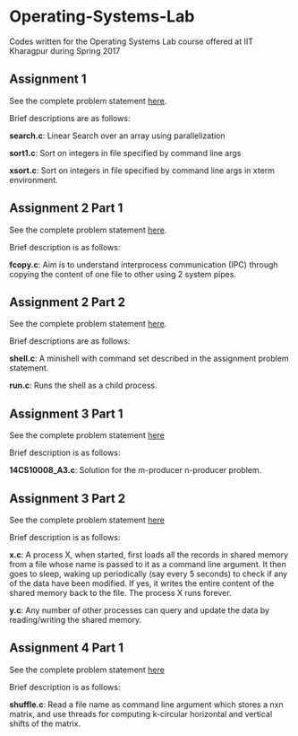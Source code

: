 # Operating-Systems-Lab
Codes written for the Operating Systems Lab course offered at IIT Kharagpur during Spring 2017

## Assignment 1
See the complete problem statement [here](http://cse.iitkgp.ac.in/~agupta/OSLab/Assgn1.pdf).

Brief descriptions are as follows:

**search.c**: Linear Search over an array using parallelization

**sort1.c**: Sort on integers in file specified by command line args

**xsort.c**: Sort on integers in file specified by command line args in xterm environment.

## Assignment 2 Part 1
See the complete problem statement [here](http://cse.iitkgp.ac.in/~agupta/OSLab/Assgn2.pdf).

Brief description is as follows:

**fcopy.c**: Aim is to understand interprocess communication (IPC) through copying the content of one file to other using 2 system pipes.

## Assignment 2 Part 2
See the complete problem statement [here](http://cse.iitkgp.ac.in/~agupta/OSLab/Assgn2.pdf).

Brief descriptions are as follows:

**shell.c**: A minishell with command set described in the assignment problem statement.

**run.c**:  Runs the shell as a child process.

## Assignment 3 Part 1
See the complete problem statement [here](http://cse.iitkgp.ac.in/~agupta/OSLab/Assgn3.pdf)

Brief description is as follows:

**14CS10008_A3.c**: Solution for the m-producer n-producer problem.

## Assignment 3 Part 2
See the complete problem statement [here](http://cse.iitkgp.ac.in/~agupta/OSLab/Assgn3.pdf)

Brief description is as follows:

**x.c**: A process X, when started, first loads all the records in shared memory from a file whose name is passed to it as a command line argument. It then goes to sleep, waking up periodically (say every 5 seconds) to check if any of the data have been modified. If yes, it writes the entire content of the shared memory back to the file. The process X runs forever. 

**y.c**: Any number of other processes can query and update the data by reading/writing the shared memory.

## Assignment 4 Part 1
See the complete problem statement [here](http://cse.iitkgp.ac.in/~agupta/OSLab/Assgn4.pdf)

Brief description is as follows:

**shuffle.c**: Read a file name as command line argument which stores a nxn matrix, and use threads for computing k-circular horizontal and vertical shifts of the matrix.

